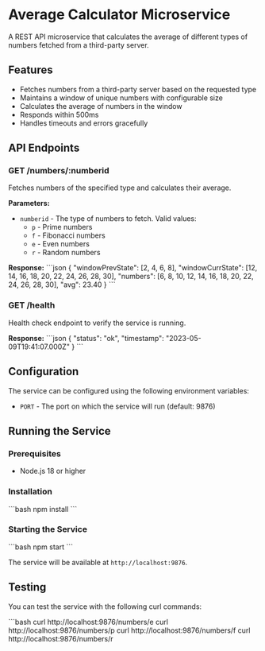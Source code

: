 # Average Calculator Microservice

A REST API microservice that calculates the average of different types of numbers fetched from a third-party server.

## Features

- Fetches numbers from a third-party server based on the requested type
- Maintains a window of unique numbers with configurable size
- Calculates the average of numbers in the window
- Responds within 500ms
- Handles timeouts and errors gracefully

## API Endpoints

### GET /numbers/:numberid

Fetches numbers of the specified type and calculates their average.

**Parameters:**
- `numberid` - The type of numbers to fetch. Valid values:
  - `p` - Prime numbers
  - `f` - Fibonacci numbers
  - `e` - Even numbers
  - `r` - Random numbers

**Response:**
\`\`\`json
{
  "windowPrevState": [2, 4, 6, 8],
  "windowCurrState": [12, 14, 16, 18, 20, 22, 24, 26, 28, 30],
  "numbers": [6, 8, 10, 12, 14, 16, 18, 20, 22, 24, 26, 28, 30],
  "avg": 23.40
}
\`\`\`

### GET /health

Health check endpoint to verify the service is running.

**Response:**
\`\`\`json
{
  "status": "ok",
  "timestamp": "2023-05-09T19:41:07.000Z"
}
\`\`\`

## Configuration

The service can be configured using the following environment variables:

- `PORT` - The port on which the service will run (default: 9876)

## Running the Service

### Prerequisites

- Node.js 18 or higher

### Installation

\`\`\`bash
npm install
\`\`\`

### Starting the Service

\`\`\`bash
npm start
\`\`\`

The service will be available at `http://localhost:9876`.

## Testing

You can test the service with the following curl commands:

\`\`\`bash
curl http://localhost:9876/numbers/e
curl http://localhost:9876/numbers/p
curl http://localhost:9876/numbers/f
curl http://localhost:9876/numbers/r

